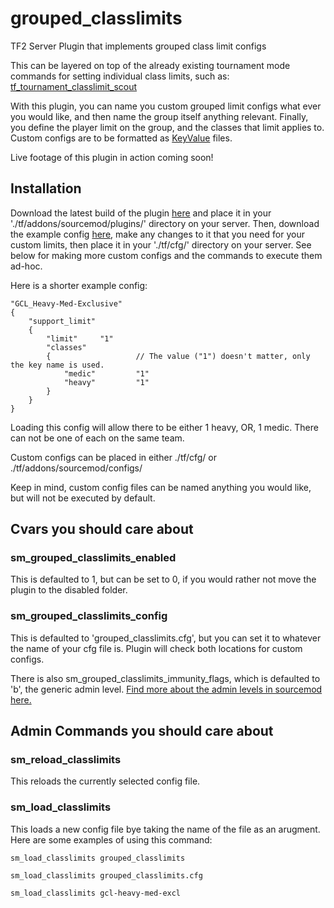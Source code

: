 # grouped_classlimits
TF2 Server Plugin that implements grouped class limit configs

This can be layered on top of the already existing tournament mode commands for setting individual class limits, such as:
[tf_tournament_classlimit_scout](https://developer.valvesoftware.com/wiki/List_of_Team_Fortress_2_console_commands_and_variables)

With this plugin, you can name you custom grouped limit configs what ever you would like, and then name the group itself anything relevant. Finally, you define the player limit on the group, and the classes that limit applies to.
Custom configs are to be formatted as [KeyValue](https://wiki.alliedmods.net/KeyValues_(SourceMod_Scripting)) files.

Live footage of this plugin in action coming soon!

## Installation
Download the latest build of the plugin [here](https://github.com/Full-Buff/grouped_classlimits/releases/tag/latest) and place it in your './tf/addons/sourcemod/plugins/' directory on your server.
Then, download the example config [here](https://github.com/Full-Buff/grouped_classlimits/blob/main/grouped_classlimits.cfg), make any changes to it that you need for your custom limits, then place it in your './tf/cfg/' directory on your server. 
See below for making more custom configs and the commands to execute them ad-hoc.

Here is a shorter example config:
```
"GCL_Heavy-Med-Exclusive"
{
    "support_limit"
    {
        "limit"     "1"
        "classes"
        {                   // The value ("1") doesn't matter, only the key name is used.
            "medic"         "1"
            "heavy"         "1"
        }
    }
}
```

Loading this config will allow there to be either 1 heavy, OR, 1 medic. There can not be one of each on the same team. 

Custom configs can be placed in either ./tf/cfg/ or ./tf/addons/sourcemod/configs/

Keep in mind, custom config files can be named anything you would like, but will not be executed by default. 

## Cvars you should care about

### sm_grouped_classlimits_enabled
This is defaulted to 1, but can be set to 0, if you would rather not move the plugin to the disabled folder.

### sm_grouped_classlimits_config
This is defaulted to 'grouped_classlimits.cfg', but you can set it to whatever the name of your cfg file is. Plugin will check both locations for custom configs.


There is also sm_grouped_classlimits_immunity_flags, which is defaulted to 'b', the generic admin level. [Find more about the admin levels in sourcemod here.](https://wiki.alliedmods.net/Adding_Admins_(SourceMod)#Levels)

## Admin Commands you should care about

### sm_reload_classlimits
This reloads the currently selected config file.

### sm_load_classlimits <filename>
This loads a new config file bye taking the name of the file as an arugment. Here are some examples of using this command:

```
sm_load_classlimits grouped_classlimits

sm_load_classlimits grouped_classlimits.cfg

sm_load_classlimits gcl-heavy-med-excl
```

